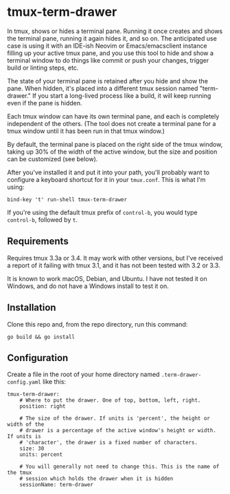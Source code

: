 # tmux-term-drawer

In tmux, shows or hides a terminal pane. Running it once creates and shows the terminal pane, running it again hides it, and so on. The anticipated use case is using it with an IDE-ish Neovim or Emacs/emacsclient instance filling up your active tmux pane, and you use this tool to hide and show a terminal window to do things like commit or push your changes, trigger build or linting steps, etc.

The state of your terminal pane is retained after you hide and show the pane. When hidden, it's placed into a different tmux session named "term-drawer." If you start a long-lived process like a build, it will keep running even if the pane is hidden.

Each tmux window can have its own terminal pane, and each is completely independent of the others. (The tool does not create a terminal pane for a tmux window until it has been run in that tmux window.)

By default, the terminal pane is placed on the right side of the tmux window, taking up 30% of the width of the active window, but the size and position can be customized (see below).

After you've installed it and put it into your path, you'll probably want to configure a keyboard shortcut for it in your `tmux.conf`. This is what I'm using:

```
bind-key 't' run-shell tmux-term-drawer
```

If you're using the default tmux prefix of `control-b`, you would type `control-b`, followed by `t`.

## Requirements

Requires tmux 3.3a or 3.4. It may work with other versions, but I've received a report of it failing with tmux 3.1, and it has not been tested with 3.2 or 3.3.

It is known to work macOS, Debian, and Ubuntu. I have not tested it on Windows, and do not have a Windows install to test it on.

## Installation

Clone this repo and, from the repo directory, run this command:

```
go build && go install
```

## Configuration

Create a file in the root of your home directory named `.term-drawer-config.yaml` like this:

```
tmux-term-drawer:
    # Where to put the drawer. One of top, bottom, left, right.
    position: right

    # The size of the drawer. If units is 'percent', the height or width of the
    # drawer is a percentage of the active window's height or width. If units is
    # 'character', the drawer is a fixed number of characters.
    size: 30
    units: percent

    # You will generally not need to change this. This is the name of the tmux
    # session which holds the drawer when it is hidden
    sessionName: term-drawer
```
